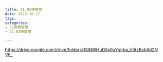 ```yaml
---
title: 21.02陳業寧
date: 2023-10-17
tags: 
categories:
- 21財務管理
- 21.02陳業寧

---
```

https://drive.google.com/drive/folders/1SiNWHuD3o9uYgirba_V5tzBcbKd2NVE_
